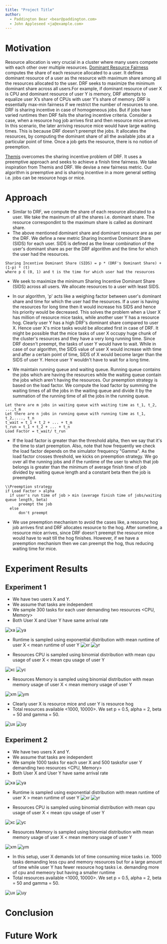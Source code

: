 ```yaml
---
title: "Project Title"
author:
  - Paddington Bear <bear@paddington.com>
  - John Appleseed <ja@example.com>
---
```


# Motivation
Resource allocation is very crucial in a cluster where many users compete with each other 
over multiple resources. [Dominant Resource Fairness](http://web.eecs.umich.edu/~mosharaf/Readings/DRF.pdf) computes the share of each resource
allocated to a user. It defines dominant resource of a user as the resource with maximum share among all the resources allocated to the user.
DRF seeks to maximize the minimum dominant share across all users.For example, if dominant resource of user X is CPU and dominant resource of user Y is  memory, DRF attempts to equalize user X’s share of CPUs with user Y’s share of memory. DRF is essentially max-min fairness if we restrict the number of resources to one.
DRF is sharing incentive in case of homogeneous jobs. But if jobs have varied runtimes then DRF fails the sharing incentive criteria. Consider a case, when a resource hog job arrives first and then resource mice arrives. In this scenario, the later arriving resource mice would have large waiting times. This is because DRF doesn't preempt the jobs. It allocates the resources, by computing the dominant share of all the available jobs at a particular point of time. Once a job gets the resource, there is no notion of preemption. 

[Themis](https://cs.nyu.edu/~apanda/classes/sp21/papers/themis.pdf) overcomes the sharing incentive problem of DRF. It uses a preemptive approach and seeks to achieve a finish time fairness. We take inspiration from Themis and DRF. We devise a new fairness metric. Our algorithm is preemptive and is sharing incentive in a more general setting i.e. jobs can be resource hogs or mice.  

# Approach

* Similar to DRF, we compute the share of each resource allocated to a user. We take the maximum of all the shares i.e. dominant share. The resource correspondint to the maximum share is called as dominant share.
* The above mentioned dominant share and dominant resource are as per the DRF. We define a new metric Sharing Incentive Dominant Share (SIDS) for each user. SIDS is defined as the linear combination of the user's dominant share as per the DRF algorithm and the time for which the user had the resources.  
```
Sharing Incentive Dominant Share (SIDS) = p * (DRF's Dominant Share) + (1-p) * (t)
where p ∈ (0, 1) and t is the time for which user had the resources
```
* We seek to maximize the minimum Sharing Incentive Dominant Share (SIDS) across all users. We allocate resources to a user with least SIDS. 

* In our algorithm, 'p' acts like a weighing factor between user's dominant share and time for which the user had the resources. If a user is having the resources for long time then it would increase his SIDS and hence his priority would be decreased. This solves the problem when a User X has million of resource mice tasks, while another user Y has a resource hog. Clearly user Y has a high DRF's dominant share compared to user X. Hence user X's mice tasks would be allocated first in case of DRF. It might be possible that the mice tasks of user X occupy huge chunk of the cluster's resources and they have a very long running time. Since DRF doesn't preempt, the tasks of user Y would have to wait. While in case of our algorithm, the SIDS value of user X would increase with time and after a certain point of time, SIDS of X would become larger than the SIDS of user Y. Hence user Y wouldn't have to wait for a long time.  

* We maintain running queue and waiting queue. Running queue contains the jobs which are having the resources while the waiting queue contain the jobs
which aren't having the resources. Our preemption strategy is based on the load factor. We compute the load factor by summing the waiting times of all the jobs in 
the waiting queue and divide it by the summation of the running time of all the jobs in the running queue.
```
Let there are m jobs in waiting queue with waiting time as t_1, t_2, ...,t_m
Let there are n jobs in running queue with running time as t_1, t_2,...., t_n 
t_wait = t_1 + t_2 + ... + t_m
t_run = t_1 + t_2 + ... + t_n
Load Factor = t_wait/ t_run 
```
* If the load factor is greater than the threshold alpha, then we say that it's the time to start preemption. Also, note that how frequently we check the load factor depends on the simulator frequency "Gamma". As the load factor crosses threshold, we kicks on preemption strategy. We go over all the running jobs and if the runtime of the user to which that job belongs is greater than the minimum of average finish time of job divided by waiting queue length and a constant beta then the job is preempted.
```
\\Preemption strategy
if Load Factor > alpha
  if user's run time of job > min (average finish time of jobs/waiting queue length, beta)
      preempt the job
  else
      don't preempt
```
* We use preemption mechanism to avoid the cases like, a resource hog job arrives first and DRF allocates resource to the hog. After sometime, a resource mice arrives, since DRF doesn't preempt the resource mice would have to wait till the hog finishes. However, if we have a preemption mechanism then we can preempt the 
hog, thus reducing waiting time for mice.

# Experiment Results

## Experiment 1
* We have two users X and Y.
* We assume that tasks are independent
* We sample 300 tasks for each user demanding two resources <CPU, Memory>
* Both User X and User Y have same arrival rate

![xa](https://github.com/neeraj71/final-project-report/blob/main/ny736-va2083/images/xa.png) ![ya](https://github.com/neeraj71/final-project-report/blob/main/ny736-va2083/images/ya.png)
* Runtime is sampled using exponential distribution with mean runtime of user X < mean runtime of user Y
![xr](https://github.com/neeraj71/final-project-report/blob/main/ny736-va2083/images/xr.png) ![yr](https://github.com/neeraj71/final-project-report/blob/main/ny736-va2083/images/yr.png)

* Resources CPU is sampled using binomial distribution with mean cpu usage of user X < mean cpu usage of user Y

![xc](https://github.com/neeraj71/final-project-report/blob/main/ny736-va2083/images/xc.png) ![yc](https://github.com/neeraj71/final-project-report/blob/main/ny736-va2083/images/yc.png)

* Resources Memory is sampled using binomial distribution with mean memory usage of user X < mean memory usage of user Y

![xm](https://github.com/neeraj71/final-project-report/blob/main/ny736-va2083/images/xm.png) ![ym](https://github.com/neeraj71/final-project-report/blob/main/ny736-va2083/images/ym.png)
* Clearly user X is resource mice and user Y is resource hog
* Total resources available <1000, 10000>. We set p = 0.5, alpha = 2, beta = 50 and gamma = 50.

![ux](https://github.com/neeraj71/final-project-report/blob/main/ny736-va2083/images/ux.png)  ![uy](https://github.com/neeraj71/final-project-report/blob/main/ny736-va2083/images/uy.png)

## Experiment 2
* We have two users X and Y.
* We assume that tasks are independent
* We sample 1000 tasks for each user X and 500 tasksfor user Y demanding two resources <CPU, Memory>
* Both User X and User Y have same arrival rate

![xa](https://github.com/neeraj71/final-project-report/blob/main/ny736-va2083/images/x2a.png) ![ya](https://github.com/neeraj71/final-project-report/blob/main/ny736-va2083/images/y2a.png)
* Runtime is sampled using exponential distribution with mean runtime of user X > mean runtime of user Y
![xr](https://github.com/neeraj71/final-project-report/blob/main/ny736-va2083/images/x2r.png) ![yr](https://github.com/neeraj71/final-project-report/blob/main/ny736-va2083/images/y2r.png)

* Resources CPU is sampled using binomial distribution with mean cpu usage of user X < mean cpu usage of user Y

![xc](https://github.com/neeraj71/final-project-report/blob/main/ny736-va2083/images/x2c.png) ![yc](https://github.com/neeraj71/final-project-report/blob/main/ny736-va2083/images/y2c.png)

* Resources Memory is sampled using binomial distribution with mean memory usage of user X < mean memory usage of user Y

![xm](https://github.com/neeraj71/final-project-report/blob/main/ny736-va2083/images/x2m.png) ![ym](https://github.com/neeraj71/final-project-report/blob/main/ny736-va2083/images/y2m.png)
* In this setup, user X demands lot of time consuming mice tasks i.e. 1000 tasks demanding less cpu and memory resources but for a large amount of time while user Y has fewer resource hog tasks i.e. demanding more of cpu and memeory but having a smaller runtime
* Total resources available <1000, 10000>. We set p = 0.5, alpha = 2, beta = 50 and gamma = 50.

![ux](https://github.com/neeraj71/final-project-report/blob/main/ny736-va2083/images/u2x.png)  ![uy](https://github.com/neeraj71/final-project-report/blob/main/ny736-va2083/images/u2y.png)


# Conclusion

# Future Work

